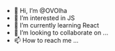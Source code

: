 - 👋 Hi, I’m @OVOlha
- 👀 I’m interested in JS
- 🌱 I’m currently learning React
- 💞️ I’m looking to collaborate on ...
- 📫 How to reach me ...

<!---
OVOlha/OVOlha is a ✨ special ✨ repository because its `README.md` (this file) appears on your GitHub profile.
You can click the Preview link to take a look at your changes.
--->
